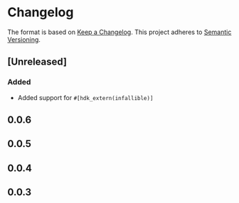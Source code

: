 # Changelog

The format is based on [Keep a Changelog](https://keepachangelog.com/en/1.0.0/). This project adheres to [Semantic Versioning](https://semver.org/spec/v2.0.0.html).

## \[Unreleased\]

### Added

- Added support for `#[hdk_extern(infallible)]`

## 0.0.6

## 0.0.5

## 0.0.4

## 0.0.3

